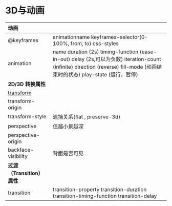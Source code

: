 # 3D与动画

| **动画** |  |
| :--- | :--- |
| @keyframes | animationname  keyframes-selector\(0-100%, from, to\)  css-styles |
| animation | name duration \(2s\)   timing-function \(ease-in-out\)   delay \(2s,可以为负数\)   iteration-count \(infinite\)   direction \(reverse\)   fill-mode \(动画结束时的状态\)   play-state \(运行，暂停\) |
| **2D/3D 转换属性** |  |
| [transform](https://c.runoob.com/codedemo/3391) |  |
| transform-origin |  |
| transform-style | 遮挡关系\(flat , preserve-3d\) |
| perspective | 值越小景越深 |
| perspective-origin |  |
| backface-visibility | 背面是否可见 |
| **过渡（Transition） 属性** |  |
| transition | transition-property  transition-duration   transition-timing-function  transition-delay |

